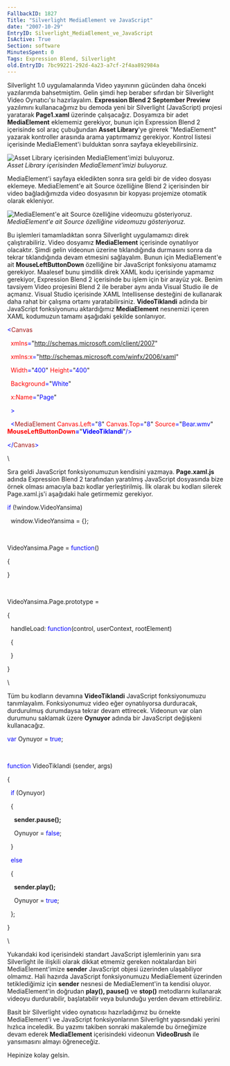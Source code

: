 ```yaml
---
FallbackID: 1827
Title: "Silverlight MediaElement ve JavaScript"
date: "2007-10-29"
EntryID: Silverlight_MediaElement_ve_JavaScript
IsActive: True
Section: software
MinutesSpent: 0
Tags: Expression Blend, Silverlight
old.EntryID: 7bc99221-292d-4a23-a7cf-2f4aa892984a
---
```

Silverlight 1.0 uygulamalarında Video yayınının gücünden daha önceki
yazılarımda bahsetmiştim. Gelin şimdi hep beraber sıfırdan bir
Silverlight Video Oynatıcı'sı hazırlayalım. **Expression Blend 2
September Preview** yazılımını kullanacağımız bu demoda yeni bir
Silverlight (JavaScript) projesi yaratarak **Page1.xaml** üzerinde
çalışacağız. Dosyamıza bir adet **MediaElement** eklememiz gerekiyor,
bunun için Expression Blend 2 içerisinde sol araç çubuğundan **Asset
Library**'ye girerek "MediaElement" yazarak kontroller arasında arama
yaptırmamız gerekiyor. Kontrol listesi içerisinde MediaElement'i
bulduktan sonra sayfaya ekleyebilirsiniz.

![Asset Library içerisinden MediaElement'imizi
buluyoruz.](media/Silverlight_MediaElement_ve_JavaScript/28102007_1.png)\
*Asset Library içerisinden MediaElement'imizi buluyoruz.*

MediaElement'i sayfaya ekledikten sonra sıra geldi bir de video dosyası
eklemeye. MediaElement'e ait Source özelliğine Blend 2 içerisinden bir
video bağladığımızda video dosyasının bir kopyası projemize otomatik
olarak ekleniyor.

![MediaElement'e ait Source özelliğine videomuzu
gösteriyoruz.](media/Silverlight_MediaElement_ve_JavaScript/28102007_2.png)\
*MediaElement'e ait Source özelliğine videomuzu gösteriyoruz.*

Bu işlemleri tamamladıktan sonra Silverlight uygulamamızı direk
çalıştırabiliriz. Video dosyamız **MediaElement** içerisinde oynatılıyor
olacaktır. Şimdi gelin videonun üzerine tıklandığında durmasını sonra da
tekrar tıklandığında devam etmesini sağlayalım. Bunun için
MediaElement'e ait **MouseLeftButtonDown** özelliğine bir JavaScript
fonksiyonu atamamız gerekiyor. Maalesef bunu şimdilik direk XAML kodu
içerisinde yapmamız gerekiyor, Expression Blend 2 içerisinde bu işlem
için bir arayüz yok. Benim tavsiyem Video projesini Blend 2 ile beraber
aynı anda Visual Studio ile de açmanız. Visual Studio içerisinde XAML
Intellisense desteğini de kullanarak daha rahat bir çalışma ortamı
yaratabilirsiniz. **VideoTiklandi** adinda bir JavaScript fonksiyonunu
aktardığımız **MediaElement** nesnemizi içeren XAML kodumuzun tamamı
aşağıdaki şekilde sonlanıyor.

<span style="color: blue;">\<</span><span
style="color: #a31515;">Canvas</span>

<span style="color: blue;">  </span><span
style="color: red;">xmlns</span><span
style="color: blue;">=</span>"<span
style="color: blue;">http://schemas.microsoft.com/client/2007</span>"

<span style="color: blue;">  </span><span
style="color: red;">xmlns:x</span><span
style="color: blue;">=</span>"<span
style="color: blue;">http://schemas.microsoft.com/winfx/2006/xaml</span>"

<span style="color: blue;">  </span><span
style="color: red;">Width</span><span
style="color: blue;">=</span>"<span
style="color: blue;">400</span>"<span style="color: blue;"> </span><span
style="color: red;">Height</span><span
style="color: blue;">=</span>"<span style="color: blue;">400</span>"

<span style="color: blue;">  </span><span
style="color: red;">Background</span><span
style="color: blue;">=</span>"<span style="color: blue;">White</span>"

<span style="color: blue;">  </span><span
style="color: red;">x:Name</span><span
style="color: blue;">=</span>"<span style="color: blue;">Page</span>"

<span style="color: blue;">  \></span>

<span style="color: blue;">  \<</span><span
style="color: #a31515;">MediaElement</span><span style="color: blue;">
</span><span style="color: red;">Canvas.Left</span><span
style="color: blue;">=</span>"<span style="color: blue;">8</span>"<span
style="color: blue;"> </span><span
style="color: red;">Canvas.Top</span><span
style="color: blue;">=</span>"<span style="color: blue;">8</span>"<span
style="color: blue;"> </span><span
style="color: red;">Source</span><span
style="color: blue;">=</span>"<span
style="color: blue;">Bear.wmv</span>"<span style="color: blue;">
</span><span style="color: red;"> **MouseLeftButtonDown**</span><span
style="color: blue;">**=**</span>"<span
style="color: blue;">**VideoTiklandi**</span>"<span
style="color: blue;">/\></span>

<span style="color: blue;">\</</span><span
style="color: #a31515;">Canvas</span><span
style="color: blue;">\></span>

\

Sıra geldi JavaScript fonksiyonumuzun kendisini yazmaya.
**Page.xaml.js** adında Expression Blend 2 tarafından yaratılmış
JavaScript dosyasında bize örnek olması amacıyla bazı kodlar
yerleştirilmiş. İlk olarak bu kodları silerek Page.xaml.js'i aşağıdaki
hale getirmemiz gerekiyor.

<span style="color: blue;">if</span> (!window.VideoYansima)

  window.VideoYansima = {};

 

VideoYansima.Page = <span style="color: blue;">function</span>()

{

}

 

VideoYansima.Page.prototype =

{

  handleLoad: <span style="color: blue;">function</span>(control,
userContext, rootElement)

  {

  }

}

\

Tüm bu kodların devamına **VideoTiklandi** JavaScript fonksiyonumuzu
tanımlayalım. Fonksiyonumuz video eğer oynatılıyorsa durduracak,
durdurulmuş durumdaysa tekrar devam ettirecek. Videonun var olan
durumunu saklamak üzere **Oynuyor** adında bir JavaScript değişkeni
kullanacağız.

<span style="color: blue;">var</span> Oynuyor = <span
style="color: blue;">true</span>;

 

<span style="color: blue;">function</span> VideoTiklandi (sender, args)

{

  <span style="color: blue;">if</span> (Oynuyor)

  {

    **sender.pause();**

    Oynuyor = <span style="color: blue;">false</span>;

  }

  <span style="color: blue;">else</span>

  {

    **sender.play();**

    Oynuyor = <span style="color: blue;">true</span>;

  };

}

\

Yukarıdaki kod içerisindeki standart JavaScript işlemlerinin yanı sıra
Silverlight ile ilişkili olarak dikkat etmemiz gereken noktalardan biri
MediaElement'imize **sender** JavaScript objesi üzerinden ulaşabiliyor
olmamız. Hali hazırda JavaScript fonksiyonumuzu MediaElement üzerinden
tetiklediğimiz için **sender** nesnesi de MediaElement'in ta kendisi
oluyor. MediaElement'in doğrudan **play(), pause()** ve **stop()**
metodlarını kullanarak videoyu durdurabilir, başlatabilir veya bulunduğu
yerden devam ettirebiliriz.

Basit bir Silverlight video oynatıcısı hazırladığımız bu örnekte
MediaElement'i ve JavaScript fonksiyonlarının Silverlight yapısındaki
yerini hızlıca inceledik. Bu yazımı takiben sonraki makalemde bu
örneğimize devam ederek **MediaElement** içerisindeki videonun
**VideoBrush** ile yansımasını almayı öğreneceğiz.

Hepinize kolay gelsin.


